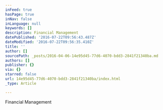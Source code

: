 ```yaml
---
inFeed: true
hasPage: true
inNav: false
inLanguage: null
keywords: []
description: Financial Management
datePublished: '2016-07-22T09:56:43.487Z'
dateModified: '2016-07-22T09:56:35.410Z'
title: ''
author: []
sourcePath: _posts/2016-04-06-14e95d45-77d6-4070-bdd3-2841f21340ba.md
authors: []
publisher: {}
via: {}
starred: false
url: 14e95d45-77d6-4070-bdd3-2841f21340ba/index.html
_type: Article

---
```

Financial Management